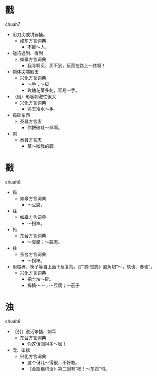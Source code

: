 # 戳
chuah7
+ 用刀尖或锐器捅。
  * 如东方言词典
    - 不能～人。
+ 碰巧遇到、得到
  * 如皋方言词典
    - 我寻啊买，买不到，反而在路上～住啊！
+ 物体尖端触击
  * 兴化方言词典
    - ～手；～脚
    - 玫瑰花茎多刺，容易～手。
+ （借）形容刺激性很大
  * 兴化方言词典
    - 冬天冷水～手。
+ 捣碎东西
  * 泰县方言志
    - 你把破缸～掉啊。
+ 刺
  * 泰县方言志
    - 草～咖我的脚。

# 㪬
chuah8
+ 捣
  * 如皋方言词典
    - ～豆腐。
+ 拄
  * 如皋方言词典
    - ～拐棒。
+ 捣
  * 东台方言词典
    - ～豆腐；～蒜泥。
+ 拄
  * 东台方言词典
    - ～拐棒。
+ 用棍棒、筷子等自上而下反复捣。《广韵·觉韵》直角切“～，筑也、舂也”。
  * 兴化方言词典
    - 把土块～碎。
    - 捣捣～～；～豆腐；～茄子

# 浊
chuah8
+ ［引］说话笨拙、刺耳
  * 东台方言词典
    - 你这话回得多～咖！
+ 混、笨拙
  * 兴化方言词典
    - 这个伢儿～得很，不好教。
    - 《金瓶梅词话》第二回有“呸！～东西”句。
